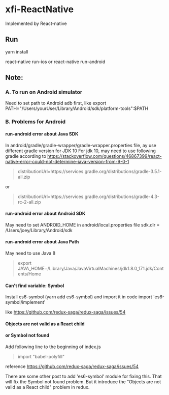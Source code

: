 # xfi-ReactNative
Implemented by React-native 

## Run
yarn install

react-native run-ios or react-native run-android


## Note:

### A. To run on Android simulator

Need to set path to Android adb first, like
export PATH="/Users/yourUser/Library/Android/sdk/platform-tools":$PATH




### B. Problems for Android
#### run-android error about Java SDK
In android/gradle/gradle-wrapper/gradle-wrapper.properties file, ay use different gradle version for JDK 10
For jdk 10, may need to use following gradle according to
https://stackoverflow.com/questions/46867399/react-native-error-could-not-determine-java-version-from-9-0-1

> distributionUrl=https\://services.gradle.org/distributions/gradle-3.5.1-all.zip

or

> distributionUrl=https\://services.gradle.org/distributions/gradle-4.3-rc-2-all.zip

#### run-android error about Android SDK
May need to set ANDROID_HOME in android/local.properties file
sdk.dir = /Users/joey/Library/Android/sdk

#### run-android error about Java Path
May need to use Java 8

> export JAVA_HOME=/Library/Java/JavaVirtualMachines/jdk1.8.0_171.jdk/Contents/Home

#### Can't find variable: Symbol
Install es6-symbol (yarn add es6-symbol)
and import it in code
import 'es6-symbol/implement'

like https://github.com/redux-saga/redux-saga/issues/54

#### Objects are not valid as a React child 
#### or Symbol not found
Add following line to the beginning of index.js

> import "babel-polyfill"

reference https://github.com/redux-saga/redux-saga/issues/54

There are some other post to add 'es6-symbol' module for fixing this. That will fix the Symbol not found problem. But it introduce the "Objects are not valid as a React child" problem in redux.

